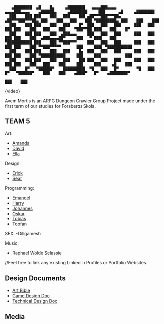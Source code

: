 ```
   ▄████████  ▄█    █▄     ▄████████   ▄▄▄▄███▄▄▄▄          ▄▄▄▄███▄▄▄▄    ▄██████▄     ▄████████     ███      ▄█     ▄████████ 
  ███    ███ ███    ███   ███    ███ ▄██▀▀▀███▀▀▀██▄      ▄██▀▀▀███▀▀▀██▄ ███    ███   ███    ███ ▀█████████▄ ███    ███    ███ 
  ███    ███ ███    ███   ███    █▀  ███   ███   ███      ███   ███   ███ ███    ███   ███    ███    ▀███▀▀██ ███▌   ███    █▀  
  ███    ███ ███    ███  ▄███▄▄▄     ███   ███   ███      ███   ███   ███ ███    ███  ▄███▄▄▄▄██▀     ███   ▀ ███▌   ███        
▀███████████ ███    ███ ▀▀███▀▀▀     ███   ███   ███      ███   ███   ███ ███    ███ ▀▀███▀▀▀▀▀       ███     ███▌ ▀███████████ 
  ███    ███ ███    ███   ███    █▄  ███   ███   ███      ███   ███   ███ ███    ███ ▀███████████     ███     ███           ███ 
  ███    ███ ███    ███   ███    ███ ███   ███   ███      ███   ███   ███ ███    ███   ███    ███     ███     ███     ▄█    ███ 
  ███    █▀   ▀██████▀    ██████████  ▀█   ███   █▀        ▀█   ███   █▀   ▀██████▀    ███    ███    ▄████▀   █▀    ▄████████▀  
                                                                                       ███    ███                              
```

{video}

Avem Mortis is an ARPG Dungeon Crawler Group Project made under the first term of our studies for Forsbergs Skola.

## TEAM 5

Art:
- [Amanda](https://github.com/AmandaHahne)
- [David](https://github.com/TheGamingGeck0)
- [Ella](https://github.com/schoultz)

Design:
- [Erick](https://github.com/ErickVaghi)
- [Sear](https://github.com/SearWaizy)

Programming:
- [Emanoel](https://github.com/xakzi)
- [Harry](https://github.com/HarryTheHeath)
- [Johannes](https://github.com/MustoLini)
- [Oskar](https://github.com/Zargn)
- [Tobias](https://github.com/AlchemistWolf)
- [Toofan](https://github.com/toofantah)

SFX:
-Gillgamesh

Music:
- Raphael Wolde Selassie

//Feel free to link any existing Linked.in Profiles or Portfolio Websites.

## Design Documents

- [Art Bible](https://docs.google.com/document/d/1kmmNRXxuQTUjEbA_zCKJrBUggH1VcWJWazhoLs_2uqg/edit?usp=sharing)
- [Game Design Doc](https://docs.google.com/document/d/1wN6nqEZCp5ByDDDxh-hWYSBEGwuz0tUw_kIYmtZ3RXg/edit?usp=sharing)
- [Technical Design Doc](https://docs.google.com/document/d/1qFNCIbQrtsfrfUVcr83rFVf1SQEyY2pftagSwwIqA5k/edit?usp=sharing)

## Media
